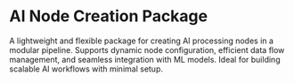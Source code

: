 # AI Node Creation Package  

A lightweight and flexible package for creating AI processing nodes in a modular pipeline. Supports dynamic node configuration, efficient data flow management, and seamless integration with ML models. Ideal for building scalable AI workflows with minimal setup.